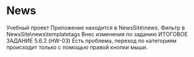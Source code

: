 # News
Учебный проект
Приложение находится в NewsSite\news.
Фильтр в NewsSite\news\templatetags
Внес изменения по заданию ИТОГОВОЕ ЗАДАНИЕ 5.6.2 (HW-03)
Есть проблема, переход по категориям происходит только с помощью правой кнопки мыши.
